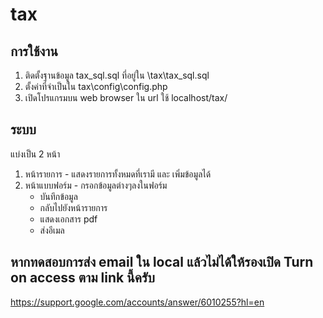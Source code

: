 # tax

## การใช้งาน

1. ติดตั้งฐานข้อมูล tax_sql.sql ที่อยู่ใน \tax\tax_sql.sql
2. ตั้งค่าที่จำเป็นใน tax\config\config.php
3. เปิดโปรแกรมบน web browser ใน url ใช้ localhost/tax/

## ระบบ
แบ่งเป็น 2 หน้า
1. หน้ารายการ - แสดงรายการทั้งหมดที่เรามี และ เพิ่มข้อมูลได้
2. หน้าแบบฟอร์ม - กรอกข้อมูลต่างๆลงในฟอร์ม
   - บันทึกข้อมูล
   - กลับไปยังหน้ารายการ
   - แสดงเอกสาร pdf
   - ส่งอีเมล

## หากทดสอบการส่ง email ใน local แล้วไม่ได้ให้รองเปิด Turn on access ตาม link นี้ครับ
https://support.google.com/accounts/answer/6010255?hl=en
